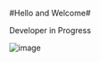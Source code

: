 
#Hello and Welcome#

Developer in Progress

![image](https://user-images.githubusercontent.com/114519705/205655809-c7c2d10a-55a4-486f-9e05-491be437a1d7.png)


<!---
Microwonk/Microwonk is a ✨ special ✨ repository because its `README.md` (this file) appears on your GitHub profile.
You can click the Preview link to take a look at your changes.
--->
